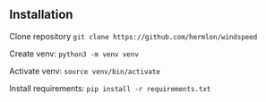 ## Installation

Clone repository `git clone https://github.com/hermlon/windspeed`

Create venv: `python3 -m venv venv`

Activate venv: `source venv/bin/activate`

Install requirements: `pip install -r requirements.txt`
